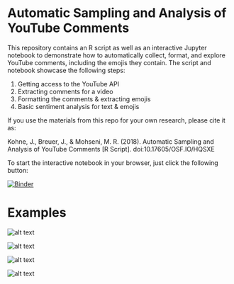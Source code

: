 # Automatic Sampling and Analysis of YouTube Comments

This repository contains an R script as well as an interactive Jupyter notebook to demonstrate how to automatically collect, format, and explore YouTube comments, including the emojis they contain.
The script and notebook showcase the following steps:
1. Getting access to the YouTube API
2. Extracting comments for a video
3. Formatting the comments & extracting emojis
4. Basic sentiment analysis for text & emojis

If you use the materials from this repo for your own research, please cite it as:

Kohne, J., Breuer, J., & Mohseni, M. R. (2018). Automatic Sampling and Analysis of YouTube Comments [R Script]. doi:10.17605/OSF.IO/HQSXE

To start the interactive notebook in your browser, just click the following button:

[![Binder](https://notebooks.gesis.org/binder/badge.svg)](https://notebooks.gesis.org/binder/v2/gh/JuKo007/YoutubeScrapingEmojis/UpdatedScript)


# Examples

![alt text](https://github.com/JuKo007/YoutubeComments/blob/master/Output/CommentsOvertime.png)

![alt text](https://github.com/JuKo007/YoutubeComments/blob/master/Output/MostFrequentWords.png)

![alt text](https://github.com/JuKo007/YoutubeComments/blob/master/Output/WordCloud.png)

![alt text](https://github.com/JuKo007/YoutubeComments/blob/master/Output/Top10Emojis.png)
